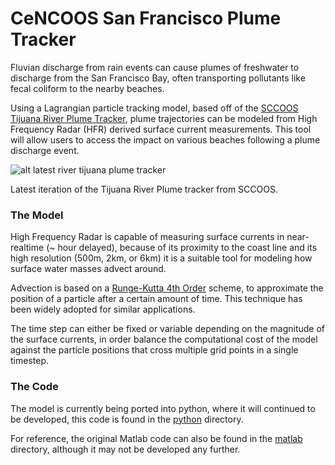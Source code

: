 # CeNCOOS San Francisco Plume Tracker #

Fluvian discharge from rain events can cause plumes of freshwater to discharge from the San Francisco Bay, often transporting pollutants like fecal coliform to the nearby beaches.

Using a Lagrangian particle tracking model, based off of the [SCCOOS Tijuana River Plume Tracker](http://neocoweb.ucsd.edu/data/tracking/IB/), plume trajectories can be modeled from High Frequency Radar (HFR) derived surface current measurements. This tool will allow users to access the impact on various beaches following a plume discharge event.

![alt latest river tijuana plume tracker](http://neocoweb.ucsd.edu/data/tracking/IB/tjrpts_ani_latest.gif)

Latest iteration of the Tijuana River Plume tracker from SCCOOS.

### The Model ###

High Frequency Radar is capable of measuring surface currents in near-realtime (~ hour delayed), because of its proximity to the coast line and its high resolution (500m, 2km, or 6km) it is a suitable tool for modeling how surface water masses advect around.

Advection is based on a [Runge-Kutta 4th Order](https://en.wikipedia.org/wiki/Runge%E2%80%93Kutta_methods) scheme, to approximate the position of a particle after a certain amount of time. This technique has been widely adopted for similar applications.

The time step can either be fixed or variable depending on the magnitude of the surface currents, in order balance the computational cost of the model against the particle positions that cross multiple grid points in a single timestep.

### The Code ###

The model is currently being ported into python, where it will continued to be developed, this code is found in the [python](./python/) directory.

For reference, the original Matlab code can also be found in the [matlab](./matlab/) directory, although it may not be developed any further.

